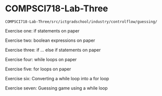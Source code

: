 # COMPSCI718-Lab-Three

``COMPSCI718-Lab-Three/src/ictgradschool/industry/controlflow/guessing/``

Exercise one: if statements on paper

Exercise two: boolean expressions on paper

Exercise three: if … else if statements on paper

Exercise four: while loops on paper

Exercise five: for loops on paper

Exercise six: Converting a while loop into a for loop

Exercise seven: Guessing game using a while loop
